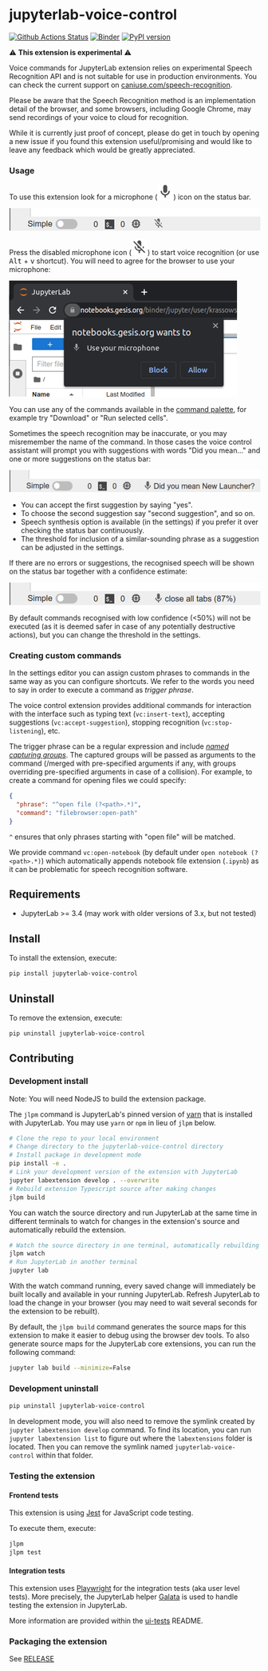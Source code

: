 # jupyterlab-voice-control

[![Github Actions Status](https://github.com/krassowski/jupyterlab-voice-control/workflows/Build/badge.svg)](https://github.com/krassowski/jupyterlab-voice-control/actions/workflows/build.yml)
[![Binder](https://mybinder.org/badge_logo.svg)](https://mybinder.org/v2/gh/krassowski/jupyterlab-voice-control/main?urlpath=lab)
[![PyPI version](https://img.shields.io/pypi/v/jupyterlab-voice-control.svg)](https://pypi.org/project/jupyterlab-voice-control/)

⚠️ **This extension is experimental** ⚠️

Voice commands for JupyterLab extension relies on experimental Speech Recognition API and is not suitable for use in production environments. You can check the current support on [caniuse.com/speech-recognition](https://caniuse.com/speech-recognition).

Please be aware that the Speech Recognition method is an implementation detail of the browser,
and some browsers, including Google Chrome, may send recordings of your voice to cloud for recognition.

While it is currently just proof of concept, please do get in touch by opening a new issue if you found this extension
useful/promising and would like to leave any feedback which would be greatly appreciated.

### Usage

To use this extension look for a microphone (![microphone icon][enabled]) icon on the status bar.

![Initial icon location in the status bar][recognition-disabled]

Press the disabled microphone icon (![disabled microphone icon][disabled]) to start voice recognition (or use <kbd>Alt</kbd> + <kbd>v</kbd> shortcut). You will need to agree for the browser to use your microphone:

![Microphone access dialog in Chrome][chrome-microphone]

You can use any of the commands available in the [command palette](https://jupyterlab.readthedocs.io/en/latest/user/commands.html), for example try "Download" or "Run selected cells".

Sometimes the speech recognition may be inaccurate, or you may misremember the name of the command.
In those cases the voice control assistant will prompt you with suggestions with words
"Did you mean..." and one or more suggestions on the status bar:

![Suggestion saying "Did you mean New Launcher?"][did-you-mean]

- You can accept the first suggestion by saying "yes".
- To choose the second suggestion say "second suggestion", and so on.
- Speech synthesis option is available (in the settings) if you prefer it over checking the status bar continuously.
- The threshold for inclusion of a similar-sounding phrase as a suggestion can be adjusted in the settings.

If there are no errors or suggestions, the recognised speech will be shown on the status bar together with a confidence estimate:

![Recognised phrase "close all tabs" with 87% confidence][recognised]

By default commands recognised with low confidence (<50%) will not be executed (as it is deemed safer in case of any potentially destructive actions), but you can change the threshold in the settings.

### Creating custom commands

In the settings editor you can assign custom phrases to commands in the same way as you can configure shortcuts.
We refer to the words you need to say in order to execute a command as _trigger phrase_.

The voice control extension provides additional commands for interaction with the interface such as typing text (`vc:insert-text`), accepting suggestions (`vc:accept-suggestion`), stopping recognition (`vc:stop-listening`), etc.

The trigger phrase can be a regular expression and include [_named capturing groups_](https://developer.mozilla.org/en-US/docs/Web/JavaScript/Reference/Global_Objects/String/match#using_named_capturing_groups). The captured groups will be passed as arguments to the command (/merged with pre-specified arguments if any, with groups overriding pre-specified arguments in case of a collision). For example, to create a command for opening files we could specify:

```json
{
  "phrase": "^open file (?<path>.*)",
  "command": "filebrowser:open-path"
}
```

`^` ensures that only phrases starting with "open file" will be matched.

We provide command `vc:open-notebook` (by default under `open notebook (?<path>.*)`) which automatically
appends notebook file extension (`.ipynb`) as it can be problematic for speech recognition software.

[enabled]: https://raw.githubusercontent.com/krassowski/jupyterlab-voice-control/main/style/icons/microphone.svg?sanitize=true
[disabled]: https://raw.githubusercontent.com/krassowski/jupyterlab-voice-control/main/style/icons/microphone-off.svg?sanitize=true
[chrome-microphone]: https://raw.githubusercontent.com/krassowski/jupyterlab-voice-control/main/docs/images/chrome-microphone.png
[recognition-disabled]: https://raw.githubusercontent.com/krassowski/jupyterlab-voice-control/main/docs/images/recognition-disabled.png
[recognised]: https://raw.githubusercontent.com/krassowski/jupyterlab-voice-control/main/docs/images/recognised.png
[did-you-mean]: https://raw.githubusercontent.com/krassowski/jupyterlab-voice-control/main/docs/images/did-you-mean.png

## Requirements

- JupyterLab >= 3.4 (may work with older versions of 3.x, but not tested)

## Install

To install the extension, execute:

```bash
pip install jupyterlab-voice-control
```

## Uninstall

To remove the extension, execute:

```bash
pip uninstall jupyterlab-voice-control
```

## Contributing

### Development install

Note: You will need NodeJS to build the extension package.

The `jlpm` command is JupyterLab's pinned version of
[yarn](https://yarnpkg.com/) that is installed with JupyterLab. You may use
`yarn` or `npm` in lieu of `jlpm` below.

```bash
# Clone the repo to your local environment
# Change directory to the jupyterlab-voice-control directory
# Install package in development mode
pip install -e .
# Link your development version of the extension with JupyterLab
jupyter labextension develop . --overwrite
# Rebuild extension Typescript source after making changes
jlpm build
```

You can watch the source directory and run JupyterLab at the same time in different terminals to watch for changes in the extension's source and automatically rebuild the extension.

```bash
# Watch the source directory in one terminal, automatically rebuilding when needed
jlpm watch
# Run JupyterLab in another terminal
jupyter lab
```

With the watch command running, every saved change will immediately be built locally and available in your running JupyterLab. Refresh JupyterLab to load the change in your browser (you may need to wait several seconds for the extension to be rebuilt).

By default, the `jlpm build` command generates the source maps for this extension to make it easier to debug using the browser dev tools. To also generate source maps for the JupyterLab core extensions, you can run the following command:

```bash
jupyter lab build --minimize=False
```

### Development uninstall

```bash
pip uninstall jupyterlab-voice-control
```

In development mode, you will also need to remove the symlink created by `jupyter labextension develop`
command. To find its location, you can run `jupyter labextension list` to figure out where the `labextensions`
folder is located. Then you can remove the symlink named `jupyterlab-voice-control` within that folder.

### Testing the extension

#### Frontend tests

This extension is using [Jest](https://jestjs.io/) for JavaScript code testing.

To execute them, execute:

```sh
jlpm
jlpm test
```

#### Integration tests

This extension uses [Playwright](https://playwright.dev/docs/intro) for the integration tests (aka user level tests).
More precisely, the JupyterLab helper [Galata](https://github.com/jupyterlab/jupyterlab/tree/master/galata) is used to handle testing the extension in JupyterLab.

More information are provided within the [ui-tests](./ui-tests/README.md) README.

### Packaging the extension

See [RELEASE](RELEASE.md)
